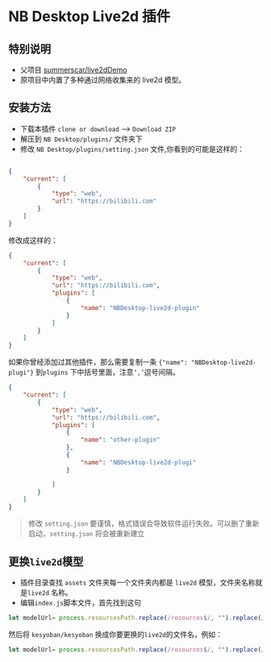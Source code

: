 # NB Desktop Live2d 插件

## 特别说明

* 父项目 [summerscar/live2dDemo](https://github.com/summerscar/live2dDemo)
* 原项目中内置了多种通过网络收集来的 live2d 模型。


## 安装方法

* 下载本插件 `clone or download` --> `Download ZIP`
* 解压到 `NB Desktop/plugins/` 文件夹下
* 修改 `NB Desktop/plugins/setting.json` 文件,你看到的可能是这样的：
```json

{
    "current": [
        {
            "type": "web",
            "url": "https://bilibili.com"
        }
    ]
}

```
修改成这样的：

```json
{
    "current": [
        {
            "type": "web",
            "url": "https://bilibili.com",
            "plugins": [
                {
                    "name": "NBDesktop-live2d-plugin"
                }
            ]
        }
    ]
}

```

如果你曾经添加过其他插件，那么需要复制一条 `{"name": "NBDesktop-live2d-plugi"}` 到`plugins` 下中括号里面，注意`‘,’`逗号间隔。

```json
{
    "current": [
        {
            "type": "web",
            "url": "https://bilibili.com",
            "plugins": [
                {
                    "name": "other-plugin"
                },
                {
                    "name": "NBDesktop-live2d-plugi"
                }

            ]
        }
    ]
}

```

> 修改 `setting.json` 要谨慎，格式错误会导致软件运行失败。可以删了重新启动，`setting.json` 将会被重新建立

## 更换`live2d`模型

* 插件目录查找 `assets` 文件夹每一个文件夹内都是 `live2d` 模型，文件夹名称就是`live2d` 名称。
* 编辑`index.js`脚本文件，首先找到这句

```javascript
let modelUrl= process.resourcesPath.replace(/resources$/, "").replace(/\\/g, "/") + "plugins/test/assets/kesyoban/kesyoban.model.json";
```

然后将 `kesyoban/kesyoban` 换成你要更换的`live2d`的文件名，例如：

```javascript
let modelUrl= process.resourcesPath.replace(/resources$/, "").replace(/\\/g, "/") + "plugins/test/assets/Bronya/Bronya.model.json";
```

